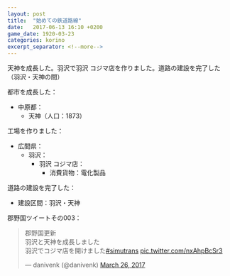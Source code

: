 ```yaml
---
layout: post
title:  "始めての鉄道路線"
date:   2017-06-13 16:10 +0200
game_date: 1920-03-23
categories: korino
excerpt_separator: <!--more-->
---
```


天神を成長した。羽沢で羽沢 コジマ店を作りました。道路の建設を完了した（羽沢・天神の間）<!--more-->

都市を成長した：
  * 中原都：
    * 天神（人口：1873）

工場を作りました：
  * 広間県：
    * 羽沢：
      * 羽沢 コジマ店：
        * 消費貨物：電化製品

道路の建設を完了した：
  * 建設区間：羽沢・天神

郡野国ツイートその003：
<blockquote class="twitter-tweet"><p lang="ja" dir="ltr">郡野国更新<br>羽沢と天神を成長しました<br>羽沢でコジマ店を開けました<a href="https://twitter.com/hashtag/simutrans?src=hash&amp;ref_src=twsrc%5Etfw">#simutrans</a> <a href="https://t.co/nxAhpBcSr3">pic.twitter.com/nxAhpBcSr3</a></p>&mdash; danivenk (@danivenk) <a href="https://twitter.com/danivenk/status/846036987870138368?ref_src=twsrc%5Etfw">March 26, 2017</a></blockquote> <script async src="https://platform.twitter.com/widgets.js" charset="utf-8"></script>
